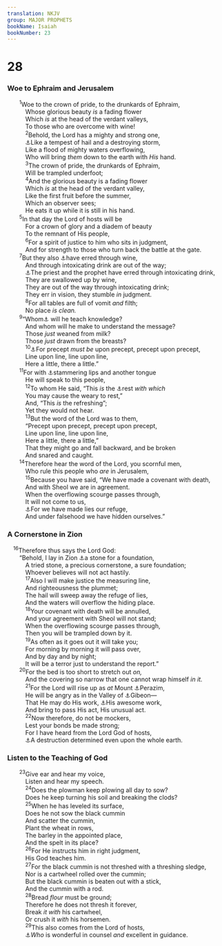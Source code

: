 ```yaml
---
translation: NKJV
group: MAJOR PROPHETS
bookName: Isaiah 
bookNumber: 23
---
```


<div class="title"><h1>28</h1><h3>Woe to Ephraim and Jerusalem</h3></div>
<span class="verse es_28_1">  <sup>1</sup>Woe to the crown of pride, to the drunkards of Ephraim,<br/>   Whose glorious beauty <i>is</i> a fading flower<br/>   Which <i>is</i> at the head of the verdant valleys,<br/>   To those who are overcome with wine!<br/></span>
<span class="verse es_28_2">   <sup>2</sup>Behold, the Lord has a mighty and strong one,<br/>   <a data-toggle="tooltip" data-placement="bottom" title="Is. 30:30; Ezek. 13:11">⚓</a>Like a tempest of hail and a destroying storm,<br/>   Like a flood of mighty waters overflowing,<br/>   Who will bring <i>them</i> down to the earth with <i>His</i> hand.<br/></span>
<span class="verse es_28_3">   <sup>3</sup>The crown of pride, the drunkards of Ephraim,<br/>   Will be trampled underfoot;<br/></span>
<span class="verse es_28_4">   <sup>4</sup>And the glorious beauty is a fading flower<br/>   Which <i>is</i> at the head of the verdant valley,<br/>   Like the first fruit before the summer,<br/>   Which an observer sees;<br/>   He eats it up while it is still in his hand.<br/></span>
<span class="verse es_28_5">  <sup>5</sup>In that day the Lord of hosts will be<br/>   For a crown of glory and a diadem of beauty<br/>   To the remnant of His people,<br/></span>
<span class="verse es_28_6">   <sup>6</sup>For a spirit of justice to him who sits in judgment,<br/>   And for strength to those who turn back the battle at the gate.<br/></span>
<span class="verse es_28_7">  <sup>7</sup>But they also <a data-toggle="tooltip" data-placement="bottom" title="Prov. 20:1; Is. 5:11, 22; Hos. 4:11">⚓</a>have erred through wine,<br/>   And through intoxicating drink are out of the way;<br/>   <a data-toggle="tooltip" data-placement="bottom" title="Is. 56:10, 12">⚓</a>The priest and the prophet have erred through intoxicating drink,<br/>   They are swallowed up by wine,<br/>   They are out of the way through intoxicating drink;<br/>   They err in vision, they stumble <i>in</i> judgment.<br/></span>
<span class="verse es_28_8">   <sup>8</sup>For all tables are full of vomit <i>and</i> filth;<br/>   No place <i>is</i> <i>clean.</i><br/></span>
<span class="verse es_28_9">  <sup>9</sup>“Whom<a data-toggle="tooltip" data-placement="bottom" title="Jer. 6:10">⚓</a> will he teach knowledge?<br/>   And whom will he make to understand the message?<br/>   Those <i>just</i> weaned from milk?<br/>   Those <i>just</i> drawn from the breasts?<br/></span>
<span class="verse es_28_10">   <sup>10</sup><a data-toggle="tooltip" data-placement="bottom" title="(2 Chr. 36:15; Neh. 9:30; Jer. 25:3, 4; 35:15; 44:4)">⚓</a>For precept <i>must</i> <i>be</i> upon precept, precept upon precept,<br/>   Line upon line, line upon line,<br/>   Here a little, there a little.”<br/></span>
<span class="verse es_28_11">  <sup>11</sup>For with <a data-toggle="tooltip" data-placement="bottom" title="Is. 33:19; 1 Cor. 14:21">⚓</a>stammering lips and another tongue<br/>   He will speak to this people,<br/></span>
<span class="verse es_28_12">   <sup>12</sup>To whom He said, “This <i>is</i> the <a data-toggle="tooltip" data-placement="bottom" title="Is. 30:15; Jer. 6:16; (Matt. 11:28, 29)">⚓</a>rest <i>with</i> <i>which</i><br/>   You may cause the weary to rest,”<br/>   And, “This <i>is</i> the refreshing”;<br/>   Yet they would not hear.<br/></span>
<span class="verse es_28_13">   <sup>13</sup>But the word of the Lord was to them,<br/>   “Precept upon precept, precept upon precept,<br/>   Line upon line, line upon line,<br/>   Here a little, there a little,”<br/>   That they might go and fall backward, and be broken<br/>   And snared and caught.<br/></span>
<span class="verse es_28_14">  <sup>14</sup>Therefore hear the word of the Lord, you scornful men,<br/>   Who rule this people who <i>are</i> in Jerusalem,<br/></span>
<span class="verse es_28_15">   <sup>15</sup>Because you have said, “We have made a covenant with death,<br/>   And with Sheol we are in agreement.<br/>   When the overflowing scourge passes through,<br/>   It will not come to us,<br/>   <a data-toggle="tooltip" data-placement="bottom" title="Is. 9:15; Ezek. 13:22; Amos 2:4">⚓</a>For we have made lies our refuge,<br/>   And under falsehood we have hidden ourselves.”<br/></span>
<div class="title"><h3>A Cornerstone in Zion</h3></div>
<span class="verse es_28_16"> <sup>16</sup>Therefore thus says the Lord God:<br/>  “Behold, I lay in Zion <a data-toggle="tooltip" data-placement="bottom" title="Gen. 49:24; Ps. 118:22; Is. 8:14, 15; Matt. 21:42; Mark 12:10; Luke 20:17; Acts 4:11; Rom. 9:33; 10:11; Eph. 2:20; 1 Pet. 2:6–8">⚓</a>a stone for a foundation,<br/>   A tried stone, a precious cornerstone, a sure foundation;<br/>   Whoever believes will not act hastily.<br/></span>
<span class="verse es_28_17">   <sup>17</sup>Also I will make justice the measuring line,<br/>   And righteousness the plummet;<br/>   The hail will sweep away the refuge of lies,<br/>   And the waters will overflow the hiding place.<br/></span>
<span class="verse es_28_18">   <sup>18</sup>Your covenant with death will be annulled,<br/>   And your agreement with Sheol will not stand;<br/>   When the overflowing scourge passes through,<br/>   Then you will be trampled down by it.<br/></span>
<span class="verse es_28_19">   <sup>19</sup>As often as it goes out it will take you;<br/>   For morning by morning it will pass over,<br/>   And by day and by night;<br/>   It will be a terror just to understand the report.”<br/></span>
<span class="verse es_28_20">  <sup>20</sup>For the bed is too short to stretch out <i>on,</i><br/>   And the covering so narrow that one cannot wrap himself <i>in</i> <i>it.</i><br/></span>
<span class="verse es_28_21">   <sup>21</sup>For the Lord will rise up as <i>at</i> Mount <a data-toggle="tooltip" data-placement="bottom" title="2 Sam. 5:20; 1 Chr. 14:11">⚓</a>Perazim,<br/>   He will be angry as in the Valley of <a data-toggle="tooltip" data-placement="bottom" title="Josh. 10:10, 12; 2 Sam. 5:25; 1 Chr. 14:16">⚓</a>Gibeon—<br/>   That He may do His work, <a data-toggle="tooltip" data-placement="bottom" title="(Lam. 3:33; Luke 19:41–44)">⚓</a>His awesome work,<br/>   And bring to pass His act, His unusual act.<br/></span>
<span class="verse es_28_22">   <sup>22</sup>Now therefore, do not be mockers,<br/>   Lest your bonds be made strong;<br/>   For I have heard from the Lord God of hosts,<br/>   <a data-toggle="tooltip" data-placement="bottom" title="Is. 10:22; Dan. 9:27">⚓</a>A destruction determined even upon the whole earth.<br/></span>
<div class="title"><h3>Listen to the Teaching of God</h3></div>
<span class="verse es_28_23">  <sup>23</sup>Give ear and hear my voice,<br/>   Listen and hear my speech.<br/></span>
<span class="verse es_28_24">   <sup>24</sup>Does the plowman keep plowing all day to sow?<br/>   Does he keep turning his soil and breaking the clods?<br/></span>
<span class="verse es_28_25">   <sup>25</sup>When he has leveled its surface,<br/>   Does he not sow the black cummin<br/>   And scatter the cummin,<br/>   Plant the wheat in rows,<br/>   The barley in the appointed place,<br/>   And the spelt in its place?<br/></span>
<span class="verse es_28_26">   <sup>26</sup>For He instructs him in right judgment,<br/>   His God teaches him.<br/></span>
<span class="verse es_28_27">   <sup>27</sup>For the black cummin is not threshed with a threshing sledge,<br/>   Nor is a cartwheel rolled over the cummin;<br/>   But the black cummin is beaten out with a stick,<br/>   And the cummin with a rod.<br/></span>
<span class="verse es_28_28">   <sup>28</sup>Bread <i>flour</i> must be ground;<br/>   Therefore he does not thresh it forever,<br/>   Break <i>it</i> <i>with</i> his cartwheel,<br/>   Or crush it <i>with</i> his horsemen.<br/></span>
<span class="verse es_28_29">   <sup>29</sup>This also comes from the Lord of hosts,<br/>   <a data-toggle="tooltip" data-placement="bottom" title="Ps. 92:5; Is. 9:6; Jer. 32:19">⚓</a><i>Who</i> is wonderful in counsel <i>and</i> excellent in guidance.<br/></span>
